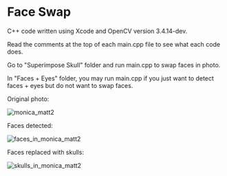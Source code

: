# Face Swap

C++ code written using Xcode and OpenCV version 3.4.14-dev.

Read the comments at the top of each main.cpp file to see what each code does.

Go to "Superimpose Skull" folder and run main.cpp to swap faces in photo.

In "Faces + Eyes" folder, you may run main.cpp if you just want to detect faces + eyes but do not want to swap faces.

Original photo:

![monica_matt2](https://github.com/user-attachments/assets/542aed98-e26b-452b-905d-3dfb1fd35b7b)

Faces detected:

![faces_in_monica_matt2](https://github.com/user-attachments/assets/85d5c064-8bfa-4062-9c31-7972919dcadd)

Faces replaced with skulls:

![skulls_in_monica_matt2](https://github.com/user-attachments/assets/c58fcaab-c7bb-47e9-9b34-5dd10d702776)
